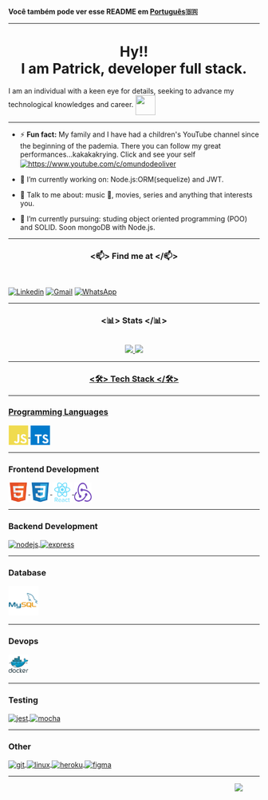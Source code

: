 **Você também pode ver esse README em [Português](https://github.com/PatrickBastosDeveloper/PatrickBastosDeveloper-pt.git):brazil:**

---

<div align="center">
<h1>Hy!!
<br/> 
I am Patrick, developer full stack.</h1>
</div>

I am an individual with a keen eye for details, seeking to advance my technological knowledges and career.
<img align="center" src="https://emojis.slackmojis.com/emojis/images/1531849430/4246/blob-sunglasses.gif?1531849430" align="center" height="40" width="40">

---
- ⚡ **Fun fact:** 
My family and I have had a children's YouTube channel since the beginning of the pademia. There you can follow my great performances...kakakakrying.
Click and see your self 
<a href="https://www.youtube.com/watch?v=mB5fwFfEgrY&t=329s" target="_blank"><img align="center" src="https://raw.githubusercontent.com/rahuldkjain/github-profile-readme-generator/master/src/images/icons/Social/youtube.svg" alt="https://www.youtube.com/c/omundodeoliver" height="30" width="40" /></a>

- 🔭 I’m currently working on: Node.js:ORM(sequelize) and JWT.
- 💬 Talk to me about: music :guitar:, movies, series and anything that interests you.
- 🌱 I’m currently pursuing: studing object oriented programming (POO) and SOLID. Soon mongoDB with Node.js.

---

### <div align="center"> <📫> Find me at </📫></div>
<br/> 

[![Linkedin](https://img.shields.io/badge/LinkedIn-0077B5?style=for-the-badge&logo=linkedin&logoColor=white)](https://www.linkedin.com/in/patrickbastosdeveloper/)
[![Gmail](https://img.shields.io/badge/Gmail-D14836?style=for-the-badge&logo=gmail&logoColor=white&link=mailto:patrickbastosc@gmail.com)](mailto:patrickbastosc@gmail.com)
[![WhatsApp](https://img.shields.io/badge/WhatsApp-25D366?style=for-the-badge&logo=whatsapp&logoColor=white)](http://api.whatsapp.com/send?1=pt_BR&phone=5524992641930)

---
### <div align="center"> <📊> Stats </📊></div>
<br>

<div align="center">
<a href="https://github.com/PatrickBastosDeveloper">
   <img height="165em" src="https://github-readme-stats.vercel.app/api?username=PatrickBastosDeveloper&show_icons=true&theme=radical"/>
   <img height="165em" src="https://github-readme-stats.vercel.app/api/top-langs/?username=PatrickBastosDeveloper&layout=compact&langs_count=7&theme=radical"/>
</div>
   
---
### <div align="center"> <🛠> Tech Stack </🛠></div>

---
<h3>Programming Languages</h3>
<a href="" target="_blank" rel="noreferrer">
<img src="https://raw.githubusercontent.com/devicons/devicon/master/icons/javascript/javascript-plain.svg" alt="Js" align="center" height="40" width="40" >
</a>
<a href="https://www.typescriptlang.org/" target="_blank" rel="noreferrer"> 
<img src="https://raw.githubusercontent.com/devicons/devicon/master/icons/typescript/typescript-original.svg" alt="typescript" align="center" width="40" height="40"/> 
</a>

---

<h3>Frontend Development</h3>
<a href="" target="_blank" rel="noreferrer"> 
<img src="https://raw.githubusercontent.com/devicons/devicon/master/icons/html5/html5-original.svg" align="center" alt="HTML" height="40" width="40" >
</a>

<a href="" rel="noreferrer"> 
<img src="https://raw.githubusercontent.com/devicons/devicon/master/icons/css3/css3-original.svg" align="center" alt="CSS" height="40" width="40" >
</a>

<a href="" target="_blank" rel="noreferrer"> 
<img src="https://raw.githubusercontent.com/devicons/devicon/master/icons/react/react-original-wordmark.svg" align="center" alt="react" width="40" height="40" />
</a>

<a href="" target="_blank" rel="noreferrer"> 
<img align="center" alt="redux" width="35" height="40" src="https://raw.githubusercontent.com/devicons/devicon/master/icons/redux/redux-original.svg"/> 
</a>

---

<h3>Backend Development</h3>
<a href="https://nodejs.org" target="_blank" rel="noreferrer"> 
<img src="https://cdn.jsdelivr.net/gh/devicons/devicon/icons/nodejs/nodejs-original.svg" alt="nodejs" align="center" width="60" height="40"/> 
</a>

<a href="https://expressjs.com" target="_blank" rel="noreferrer"> 
<img src="https://icongr.am/devicon/express-original.svg?size=128&color=79a08e" alt="express" align="center" width="40" height="40"/> 
</a>
          
---

<h3>Database</h3>

<a href="https://www.mysql.com/" target="_blank" rel="noreferrer"> 
<img src="https://raw.githubusercontent.com/devicons/devicon/master/icons/mysql/mysql-original-wordmark.svg" alt="mysql" width="60" height="60"/> 
</a> 

---

<h3>Devops</h3>
<a href="https://www.docker.com/" target="_blank" rel="noreferrer"> 
<img src="https://raw.githubusercontent.com/devicons/devicon/master/icons/docker/docker-original-wordmark.svg" alt="docker" width="40" height="40"/> 
</a>

---

<h3>Testing</h3>
<a href="" target="_blank" rel="noreferrer"> 
<img src="https://www.vectorlogo.zone/logos/jestjsio/jestjsio-icon.svg" alt="jest" align="center" width="40" height="40"/>
</a>

<a href="https://mochajs.org" target="_blank" rel="noreferrer"> 
<img src="https://www.vectorlogo.zone/logos/mochajs/mochajs-icon.svg" alt="mocha" align="center" width="40" height="40"/> 
</a> 

---

<h3>Other</h3>
<a href="" target="_blank" rel="noreferrer"> 
<img src="https://www.vectorlogo.zone/logos/git-scm/git-scm-icon.svg" alt="git" align="center" width="40" height="40"/>
</a>
<a href="" target="_blank" rel="noreferrer"> 
<img src="https://cdn-icons-png.flaticon.com/512/518/518713.png" alt="linux" align="center" width="40" height="40" />
</a>

<a href="https://heroku.com" target="_blank" rel="noreferrer"> 
<img src="https://www.vectorlogo.zone/logos/heroku/heroku-icon.svg" alt="heroku" align="center" width="40" height="40"/> 
</a> 

<a href="https://www.figma.com/" target="_blank" rel="noreferrer"> 
<img src="https://www.vectorlogo.zone/logos/figma/figma-icon.svg" alt="figma" align="center" width="40" height="40"/> 
</a>

---

<img src = "https://media2.giphy.com/media/QssGEmpkyEOhBCb7e1/giphy.gif?cid=ecf05e47a0n3gi1bfqntqmob8g9aid1oyj2wr3ds3mg700bl&rid=giphy.gif" align="right" width="50">
